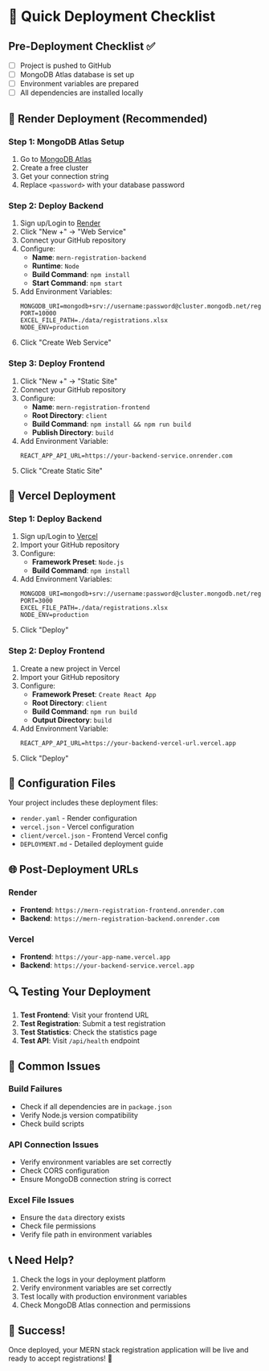 # 🚀 Quick Deployment Checklist

## Pre-Deployment Checklist ✅

- [ ] Project is pushed to GitHub
- [ ] MongoDB Atlas database is set up
- [ ] Environment variables are prepared
- [ ] All dependencies are installed locally

## 🎯 Render Deployment (Recommended)

### Step 1: MongoDB Atlas Setup
1. Go to [MongoDB Atlas](https://www.mongodb.com/atlas)
2. Create a free cluster
3. Get your connection string
4. Replace `<password>` with your database password

### Step 2: Deploy Backend
1. Sign up/Login to [Render](https://render.com)
2. Click "New +" → "Web Service"
3. Connect your GitHub repository
4. Configure:
   - **Name**: `mern-registration-backend`
   - **Runtime**: `Node`
   - **Build Command**: `npm install`
   - **Start Command**: `npm start`
5. Add Environment Variables:
   ```
   MONGODB_URI=mongodb+srv://username:password@cluster.mongodb.net/registration_app
   PORT=10000
   EXCEL_FILE_PATH=./data/registrations.xlsx
   NODE_ENV=production
   ```
6. Click "Create Web Service"

### Step 3: Deploy Frontend
1. Click "New +" → "Static Site"
2. Connect your GitHub repository
3. Configure:
   - **Name**: `mern-registration-frontend`
   - **Root Directory**: `client`
   - **Build Command**: `npm install && npm run build`
   - **Publish Directory**: `build`
4. Add Environment Variable:
   ```
   REACT_APP_API_URL=https://your-backend-service.onrender.com
   ```
5. Click "Create Static Site"

## 🎯 Vercel Deployment

### Step 1: Deploy Backend
1. Sign up/Login to [Vercel](https://vercel.com)
2. Import your GitHub repository
3. Configure:
   - **Framework Preset**: `Node.js`
   - **Build Command**: `npm install`
4. Add Environment Variables:
   ```
   MONGODB_URI=mongodb+srv://username:password@cluster.mongodb.net/registration_app
   PORT=3000
   EXCEL_FILE_PATH=./data/registrations.xlsx
   NODE_ENV=production
   ```
5. Click "Deploy"

### Step 2: Deploy Frontend
1. Create a new project in Vercel
2. Import your GitHub repository
3. Configure:
   - **Framework Preset**: `Create React App`
   - **Root Directory**: `client`
   - **Build Command**: `npm run build`
   - **Output Directory**: `build`
4. Add Environment Variable:
   ```
   REACT_APP_API_URL=https://your-backend-vercel-url.vercel.app
   ```
5. Click "Deploy"

## 🔧 Configuration Files

Your project includes these deployment files:
- `render.yaml` - Render configuration
- `vercel.json` - Vercel configuration
- `client/vercel.json` - Frontend Vercel config
- `DEPLOYMENT.md` - Detailed deployment guide

## 🌐 Post-Deployment URLs

### Render
- **Frontend**: `https://mern-registration-frontend.onrender.com`
- **Backend**: `https://mern-registration-backend.onrender.com`

### Vercel
- **Frontend**: `https://your-app-name.vercel.app`
- **Backend**: `https://your-backend-service.vercel.app`

## 🔍 Testing Your Deployment

1. **Test Frontend**: Visit your frontend URL
2. **Test Registration**: Submit a test registration
3. **Test Statistics**: Check the statistics page
4. **Test API**: Visit `/api/health` endpoint

## 🚨 Common Issues

### Build Failures
- Check if all dependencies are in `package.json`
- Verify Node.js version compatibility
- Check build scripts

### API Connection Issues
- Verify environment variables are set correctly
- Check CORS configuration
- Ensure MongoDB connection string is correct

### Excel File Issues
- Ensure the `data` directory exists
- Check file permissions
- Verify file path in environment variables

## 📞 Need Help?

1. Check the logs in your deployment platform
2. Verify environment variables are set correctly
3. Test locally with production environment variables
4. Check MongoDB Atlas connection and permissions

## 🎉 Success!

Once deployed, your MERN stack registration application will be live and ready to accept registrations! 🚀 
